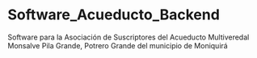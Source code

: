 # Software_Acueducto_Backend
Software para la Asociación de Suscriptores del Acueducto Multiveredal Monsalve Pila Grande, Potrero Grande del municipio de Moniquirá
